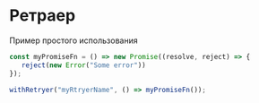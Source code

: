# Ретраер
Пример простого использования
```typescript
const myPromiseFn = () => new Promise((resolve, reject) => {
   reject(new Error("Some error")) 
});

withRetryer("myRtryerName", () => myPromiseFn());
```